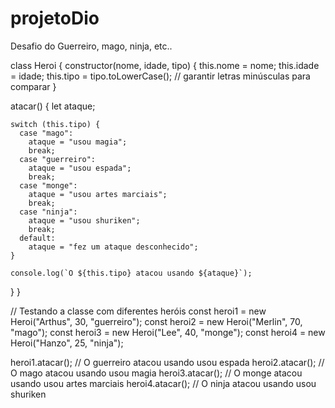 # projetoDio
Desafio do Guerreiro, mago, ninja, etc..

class Heroi {
  constructor(nome, idade, tipo) {
    this.nome = nome;
    this.idade = idade;
    this.tipo = tipo.toLowerCase(); // garantir letras minúsculas para comparar
  }

  atacar() {
    let ataque;

    switch (this.tipo) {
      case "mago":
        ataque = "usou magia";
        break;
      case "guerreiro":
        ataque = "usou espada";
        break;
      case "monge":
        ataque = "usou artes marciais";
        break;
      case "ninja":
        ataque = "usou shuriken";
        break;
      default:
        ataque = "fez um ataque desconhecido";
    }

    console.log(`O ${this.tipo} atacou usando ${ataque}`);
  }
}

// Testando a classe com diferentes heróis
const heroi1 = new Heroi("Arthus", 30, "guerreiro");
const heroi2 = new Heroi("Merlin", 70, "mago");
const heroi3 = new Heroi("Lee", 40, "monge");
const heroi4 = new Heroi("Hanzo", 25, "ninja");

heroi1.atacar(); // O guerreiro atacou usando usou espada
heroi2.atacar(); // O mago atacou usando usou magia
heroi3.atacar(); // O monge atacou usando usou artes marciais
heroi4.atacar(); // O ninja atacou usando usou shuriken
